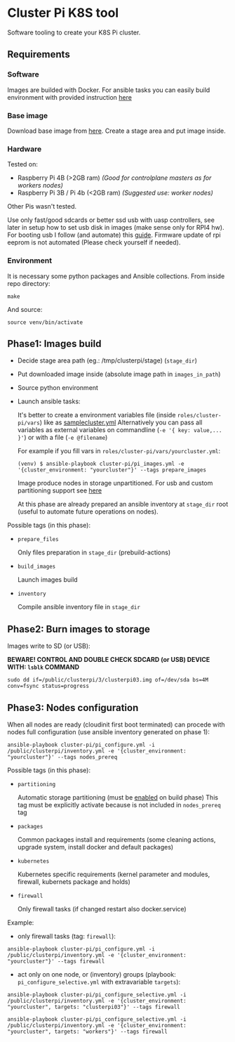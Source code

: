# Cluster Pi K8S tool
Software tooling to create your K8S Pi cluster.

## Requirements

### Software
  
  Images are builded with Docker. For ansible tasks you can easily build environment with provided instruction [here](#Environment)

### Base image

  Download base image from [here](https://ubuntu.com/download/raspberry-pi/thank-you?version=20.04.3&architecture=server-arm64+raspi).
  Create a stage area and put image inside.

### Hardware
  
  Tested on:
  - Raspberry Pi 4B (>2GB ram) _(Good for controlplane masters as for workers nodes)_
  - Raspberry Pi 3B / Pi 4b (<2GB ram) _(Suggested use: worker nodes)_

  Other Pis wasn't tested.

  Use only fast/good sdcards or better ssd usb with uasp controllers, see later in setup how to set usb disk in images (make sense only for RPI4 hw). For booting usb I follow (and automate) this [guide](https://www.instructables.com/Raspberry-Pi-4-USB-Boot-No-SD-Card/). Firmware update of rpi eeprom is not automated (Please check yourself if needed).
  
### Environment
  
  It is necessary some python packages and Ansible collections. From inside repo directory:
  ```
  make
  ```
  And source:
  ```
  source venv/bin/activate
  ```

## Phase1: Images build
- Decide stage area path (eg.: /tmp/clusterpi/stage) (`stage_dir`)
- Put downloaded image inside (absolute image path in `images_in_path`)
- Source python environment
- Launch ansible tasks:
  
  It's better to create a environment variables file (inside `roles/cluster-pi/vars`) like as [samplecluster.yml](roles/role-clusterpi/vars/samplecluster.yml)
  Alternatively you can pass all variables as external variables on commandline (`-e '{ key: value,... }'`) or with a file (`-e @filename`)
  
  For example if you fill vars in `roles/cluster-pi/vars/yourcluster.yml`:
  ```
  (venv) $ ansible-playbook cluster-pi/pi_images.yml -e '{cluster_environment: "yourcluster"}' --tags prepare_images
  ```
  
  Image produce nodes in storage unpartitioned. For usb and custom partitioning support see [here](./roles/role-clusterpi/README.md#Disk-related-variables)

  At this phase are already prepared an ansible inventory at `stage_dir` root (useful to automate future operations on nodes).

Possible tags (in this phase):
- `prepare_files`
  
  Only files preparation in `stage_dir` (prebuild-actions)

- `build_images`
  
  Launch images build

- `inventory`
  
  Compile ansible inventory file in `stage_dir`

## Phase2: Burn images to storage
Images write to SD (or USB):

**BEWARE! CONTROL AND DOUBLE CHECK SDCARD (or USB) DEVICE WITH: ```lsblk``` COMMAND**

```
sudo dd if=/public/clusterpi/3/clusterpi03.img of=/dev/sda bs=4M conv=fsync status=progress
```

## Phase3: Nodes configuration

When all nodes are ready (cloudinit first boot terminated) can procede with nodes full configuration (use ansible inventory generated on phase 1):
```
ansible-playbook cluster-pi/pi_configure.yml -i /public/clusterpi/inventory.yml -e '{cluster_environment: "yourcluster"}' --tags nodes_prereq
```

Possible tags (in this phase):
- `partitioning`
   
  Automatic storage partitioning (must be [enabled]() on build phase) This tag must be explicitly activate because is not included in `nodes_prereq` tag

- `packages`
   
  Common packages install and requirements (some cleaning actions, upgrade system, install docker and default packages) 

- `kubernetes`
  
  Kubernetes specific requirements (kernel parameter and modules, firewall, kubernets package and holds)
  
- `firewall`
  
  Only firewall tasks (if changed restart also docker.service)

Example: 

- only firewall tasks (tag: `firewall`):

```
ansible-playbook cluster-pi/pi_configure.yml -i /public/clusterpi/inventory.yml -e '{cluster_environment: "yourcluster"}' --tags firewall
```

- act only on one node, or (inventory) groups (playbook: `pi_configure_selective.yml` with extravariable `targets`):
```
ansible-playbook cluster-pi/pi_configure_selective.yml -i /public/clusterpi/inventory.yml -e '{cluster_environment: "yourcluster", targets: "clusterpi03"}' --tags firewall
```
```
ansible-playbook cluster-pi/pi_configure_selective.yml -i /public/clusterpi/inventory.yml -e '{cluster_environment: "yourcluster", targets: "workers"}' --tags firewall
```